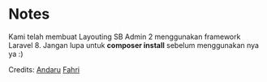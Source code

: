# Notes
Kami telah membuat Layouting SB Admin 2 menggunakan framework Laravel 8. Jangan lupa untuk **composer install** sebelum menggunakan nya ya :) 

Credits:
[Andaru](https://github.com/andarutr)
[Fahri](https://github.com/fahrirdwan)